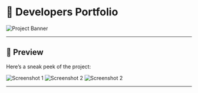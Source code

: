 
# 🚀 Developers Portfolio

![Project Banner](https://cdn.discordapp.com/attachments/1306134415818231818/1359859437824774295/Screenshot_2.png?ex=67f9034a&is=67f7b1ca&hm=caa1e4cec3e230e2fafcdf2b6ef258ce1a0ad7abb56f05c379b61a01a16126a5&)


---

## 📸 Preview

Here’s a sneak peek of the project:

![Screenshot 1](https://media.discordapp.net/attachments/1306134415818231818/1359859438676345015/Screenshot_5.png?ex=67f9034b&is=67f7b1cb&hm=5e335df065629e067e8d4f9fc777c9c3405df33504b5e29416bfc324d2c71be5&=&format=webp&quality=lossless&width=1421&height=800)
![Screenshot 2](https://media.discordapp.net/attachments/1306134415818231818/1359859438244073572/Screenshot_4.png?ex=67f9034b&is=67f7b1cb&hm=d6cd287f1bec704300ce6a4e03b21dbffb4b56612fd34922baa050b0bd265df6&=&format=webp&quality=lossless&width=1421&height=800)
![Screenshot 2](https://media.discordapp.net/attachments/1306134415818231818/1359859439179399168/Screenshot_6.png?ex=67f9034b&is=67f7b1cb&hm=a8dd4191ff05d4848925858280da9b6f73264ccb81beeb36f478d2627eaa27a2&=&format=webp&quality=lossless&width=1421&height=800)


---



